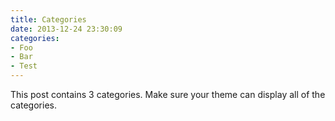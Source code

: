 ```yaml
---
title: Categories
date: 2013-12-24 23:30:09
categories:
- Foo
- Bar
- Test
---
```


This post contains 3 categories. Make sure your theme can display all of the categories.
